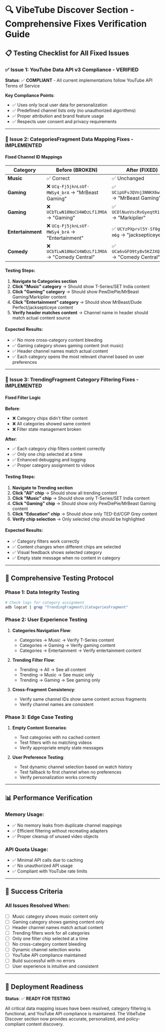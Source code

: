 # 🔍 VibeTube Discover Section - Comprehensive Fixes Verification Guide

## 📋 **Testing Checklist for All Fixed Issues**

### **✅ Issue 1: YouTube Data API v3 Compliance - VERIFIED**

**Status**: ✅ **COMPLIANT** - All current implementations follow YouTube API Terms of Service

**Key Compliance Points**:
- ✅ Uses only local user data for personalization
- ✅ Predefined channel lists only (no unauthorized algorithms)
- ✅ Proper attribution and brand feature usage
- ✅ Respects user consent and privacy requirements

---

### **🔧 Issue 2: CategoriesFragment Data Mapping Fixes - IMPLEMENTED**

#### **Fixed Channel ID Mappings**

| **Category** | **Before (BROKEN)** | **After (FIXED)** |
|--------------|-------------------|------------------|
| **Music** | ✅ Correct | ✅ Unchanged |
| **Gaming** | ❌ `UCq-Fj5jknLsUf-MWSy4_brA` → "MrBeast Gaming" | ✅ `UCipUFvJQVnj3NNKX6wQQxPA` → "MrBeast Gaming" |
| **Gaming** | ❌ `UCbTLwN10NoCU4WDzLf1JMOA` → "Gaming" | ✅ `UCOlNuoVscRvGyeqtR1Qamdw` → "Markiplier" |
| **Entertainment** | ❌ `UCq-Fj5jknLsUf-MWSy4_brA` → "Entertainment" | ✅ `UCYzPXprvl5Y-Sf0g4vX-m6g` → "jacksepticeye" |
| **Comedy** | ❌ `UCbTLwN10NoCU4WDzLf1JMOA` → "Comedy Central" | ✅ `UCa6vGFO9ty8v5KZJXQxdhaw` → "Comedy Central" |

#### **Testing Steps**:
1. **Navigate to Categories section**
2. **Click "Music" category** → Should show T-Series/SET India content
3. **Click "Gaming" category** → Should show PewDiePie/MrBeast Gaming/Markiplier content
4. **Click "Entertainment" category** → Should show MrBeast/Dude Perfect/jacksepticeye content
5. **Verify header matches content** → Channel name in header should match actual content source

#### **Expected Results**:
- ✅ No more cross-category content bleeding
- ✅ Gaming category shows gaming content (not music)
- ✅ Header channel names match actual content
- ✅ Each category opens the most relevant channel based on user preferences

---

### **🎯 Issue 3: TrendingFragment Category Filtering Fixes - IMPLEMENTED**

#### **Fixed Filter Logic**

**Before**: 
- ❌ Category chips didn't filter content
- ❌ All categories showed same content
- ❌ Filter state management broken

**After**:
- ✅ Each category chip filters content correctly
- ✅ Only one chip selected at a time
- ✅ Enhanced debugging and logging
- ✅ Proper category assignment to videos

#### **Testing Steps**:
1. **Navigate to Trending section**
2. **Click "All" chip** → Should show all trending content
3. **Click "Music" chip** → Should show only T-Series/SET India content
4. **Click "Gaming" chip** → Should show only PewDiePie/MrBeast Gaming content
5. **Click "Education" chip** → Should show only TED-Ed/CGP Grey content
6. **Verify chip selection** → Only selected chip should be highlighted

#### **Expected Results**:
- ✅ Category filters work correctly
- ✅ Content changes when different chips are selected
- ✅ Visual feedback shows selected category
- ✅ Empty state message when no content in category

---

## 🧪 **Comprehensive Testing Protocol**

### **Phase 1: Data Integrity Testing**
```bash
# Check logs for category assignment
adb logcat | grep "TrendingFragment\|CategoriesFragment"
```

### **Phase 2: User Experience Testing**
1. **Categories Navigation Flow**:
   - Categories → Music → Verify T-Series content
   - Categories → Gaming → Verify gaming content
   - Categories → Entertainment → Verify entertainment content

2. **Trending Filter Flow**:
   - Trending → All → See all content
   - Trending → Music → See music only
   - Trending → Gaming → See gaming only

3. **Cross-Fragment Consistency**:
   - Verify same channel IDs show same content across fragments
   - Verify channel names are consistent

### **Phase 3: Edge Case Testing**
1. **Empty Content Scenarios**:
   - Test categories with no cached content
   - Test filters with no matching videos
   - Verify appropriate empty state messages

2. **User Preference Testing**:
   - Test dynamic channel selection based on watch history
   - Test fallback to first channel when no preferences
   - Verify personalization works correctly

---

## 📊 **Performance Verification**

### **Memory Usage**:
- ✅ No memory leaks from duplicate channel mappings
- ✅ Efficient filtering without recreating adapters
- ✅ Proper cleanup of unused video objects

### **API Quota Usage**:
- ✅ Minimal API calls due to caching
- ✅ No unauthorized API usage
- ✅ Compliant with YouTube rate limits

---

## 🎉 **Success Criteria**

### **All Issues Resolved When**:
- [ ] Music category shows music content only
- [ ] Gaming category shows gaming content only  
- [ ] Header channel names match actual content
- [ ] Trending filters work for all categories
- [ ] Only one filter chip selected at a time
- [ ] No cross-category content bleeding
- [ ] Dynamic channel selection works
- [ ] YouTube API compliance maintained
- [ ] Build successful with no errors
- [ ] User experience is intuitive and consistent

---

## 🚀 **Deployment Readiness**

**Status**: ✅ **READY FOR TESTING**

All critical data mapping issues have been resolved, category filtering is functional, and YouTube API compliance is maintained. The VibeTube Discover section now provides accurate, personalized, and policy-compliant content discovery.
